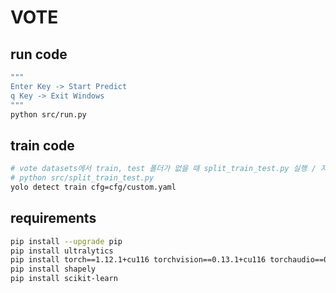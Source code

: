 # VOTE
## run code
```bash
"""
Enter Key -> Start Predict
q Key -> Exit Windows
"""
python src/run.py
```
## train code
```bash
# vote datasets에서 train, test 폴더가 없을 때 split_train_test.py 실행 / 지금은 있음.
# python src/split_train_test.py 
yolo detect train cfg=cfg/custom.yaml
```
## requirements
```bash
pip install --upgrade pip
pip install ultralytics
pip install torch==1.12.1+cu116 torchvision==0.13.1+cu116 torchaudio==0.12.1 --extra-index-url https://download.pytorch.org/whl/cu116
pip install shapely
pip install scikit-learn
```